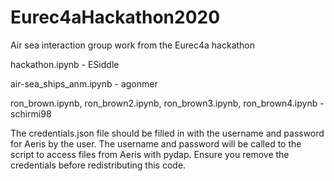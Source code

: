 # Eurec4aHackathon2020
Air sea interaction group work from the Eurec4a hackathon

hackathon.ipynb - ESiddle

air-sea_ships_anm.ipynb - agonmer

ron_brown.ipynb,
ron_brown2.ipynb,
ron_brown3.ipynb,
ron_brown4.ipynb - schirmi98

The credentials.json file should be filled in with the username and password for Aeris by the user. The username and password will be called to the script to access files from Aeris with pydap. Ensure you remove the credentials before redistributing this code.
